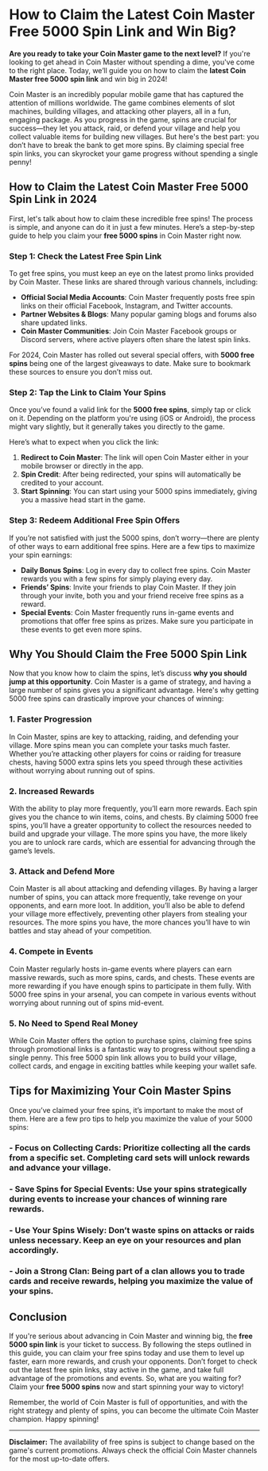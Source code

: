 # How to Claim the Latest Coin Master Free 5000 Spin Link and Win Big?

**Are you ready to take your Coin Master game to the next level?** If you're looking to get ahead in Coin Master without spending a dime, you've come to the right place. Today, we’ll guide you on how to claim the **latest Coin Master free 5000 spin link** and win big in 2024!

Coin Master is an incredibly popular mobile game that has captured the attention of millions worldwide. The game combines elements of slot machines, building villages, and attacking other players, all in a fun, engaging package. As you progress in the game, spins are crucial for success—they let you attack, raid, or defend your village and help you collect valuable items for building new villages. But here's the best part: you don’t have to break the bank to get more spins. By claiming special free spin links, you can skyrocket your game progress without spending a single penny!

## How to Claim the Latest Coin Master Free 5000 Spin Link in 2024

First, let's talk about how to claim these incredible free spins! The process is simple, and anyone can do it in just a few minutes. Here’s a step-by-step guide to help you claim your **free 5000 spins** in Coin Master right now.

### Step 1: Check the Latest Free Spin Link

To get free spins, you must keep an eye on the latest promo links provided by Coin Master. These links are shared through various channels, including:

- **Official Social Media Accounts**: Coin Master frequently posts free spin links on their official Facebook, Instagram, and Twitter accounts.
- **Partner Websites & Blogs**: Many popular gaming blogs and forums also share updated links.
- **Coin Master Communities**: Join Coin Master Facebook groups or Discord servers, where active players often share the latest spin links.

For 2024, Coin Master has rolled out several special offers, with **5000 free spins** being one of the largest giveaways to date. Make sure to bookmark these sources to ensure you don’t miss out.

### Step 2: Tap the Link to Claim Your Spins

Once you’ve found a valid link for the **5000 free spins**, simply tap or click on it. Depending on the platform you're using (iOS or Android), the process might vary slightly, but it generally takes you directly to the game.

Here’s what to expect when you click the link:
1. **Redirect to Coin Master**: The link will open Coin Master either in your mobile browser or directly in the app.
2. **Spin Credit**: After being redirected, your spins will automatically be credited to your account.
3. **Start Spinning**: You can start using your 5000 spins immediately, giving you a massive head start in the game.

### Step 3: Redeem Additional Free Spin Offers

If you’re not satisfied with just the 5000 spins, don’t worry—there are plenty of other ways to earn additional free spins. Here are a few tips to maximize your spin earnings:

- **Daily Bonus Spins**: Log in every day to collect free spins. Coin Master rewards you with a few spins for simply playing every day.
- **Friends’ Spins**: Invite your friends to play Coin Master. If they join through your invite, both you and your friend receive free spins as a reward.
- **Special Events**: Coin Master frequently runs in-game events and promotions that offer free spins as prizes. Make sure you participate in these events to get even more spins.

## Why You Should Claim the Free 5000 Spin Link

Now that you know how to claim the spins, let’s discuss **why you should jump at this opportunity**. Coin Master is a game of strategy, and having a large number of spins gives you a significant advantage. Here's why getting 5000 free spins can drastically improve your chances of winning:

### 1. **Faster Progression**

In Coin Master, spins are key to attacking, raiding, and defending your village. More spins mean you can complete your tasks much faster. Whether you’re attacking other players for coins or raiding for treasure chests, having 5000 extra spins lets you speed through these activities without worrying about running out of spins.

### 2. **Increased Rewards**

With the ability to play more frequently, you’ll earn more rewards. Each spin gives you the chance to win items, coins, and chests. By claiming 5000 free spins, you’ll have a greater opportunity to collect the resources needed to build and upgrade your village. The more spins you have, the more likely you are to unlock rare cards, which are essential for advancing through the game’s levels.

### 3. **Attack and Defend More**

Coin Master is all about attacking and defending villages. By having a larger number of spins, you can attack more frequently, take revenge on your opponents, and earn more loot. In addition, you’ll also be able to defend your village more effectively, preventing other players from stealing your resources. The more spins you have, the more chances you’ll have to win battles and stay ahead of your competition.

### 4. **Compete in Events**

Coin Master regularly hosts in-game events where players can earn massive rewards, such as more spins, cards, and chests. These events are more rewarding if you have enough spins to participate in them fully. With 5000 free spins in your arsenal, you can compete in various events without worrying about running out of spins mid-event.

### 5. **No Need to Spend Real Money**

While Coin Master offers the option to purchase spins, claiming free spins through promotional links is a fantastic way to progress without spending a single penny. This free 5000 spin link allows you to build your village, collect cards, and engage in exciting battles while keeping your wallet safe.

## Tips for Maximizing Your Coin Master Spins

Once you’ve claimed your free spins, it’s important to make the most of them. Here are a few pro tips to help you maximize the value of your 5000 spins:

### - **Focus on Collecting Cards**: Prioritize collecting all the cards from a specific set. Completing card sets will unlock rewards and advance your village.

### - **Save Spins for Special Events**: Use your spins strategically during events to increase your chances of winning rare rewards.

### - **Use Your Spins Wisely**: Don’t waste spins on attacks or raids unless necessary. Keep an eye on your resources and plan accordingly.

### - **Join a Strong Clan**: Being part of a clan allows you to trade cards and receive rewards, helping you maximize the value of your spins.

## Conclusion

If you're serious about advancing in Coin Master and winning big, the **free 5000 spin link** is your ticket to success. By following the steps outlined in this guide, you can claim your free spins today and use them to level up faster, earn more rewards, and crush your opponents. Don’t forget to check out the latest free spin links, stay active in the game, and take full advantage of the promotions and events. So, what are you waiting for? Claim your **free 5000 spins** now and start spinning your way to victory!

Remember, the world of Coin Master is full of opportunities, and with the right strategy and plenty of spins, you can become the ultimate Coin Master champion. Happy spinning!

---

**Disclaimer:** The availability of free spins is subject to change based on the game's current promotions. Always check the official Coin Master channels for the most up-to-date offers.
